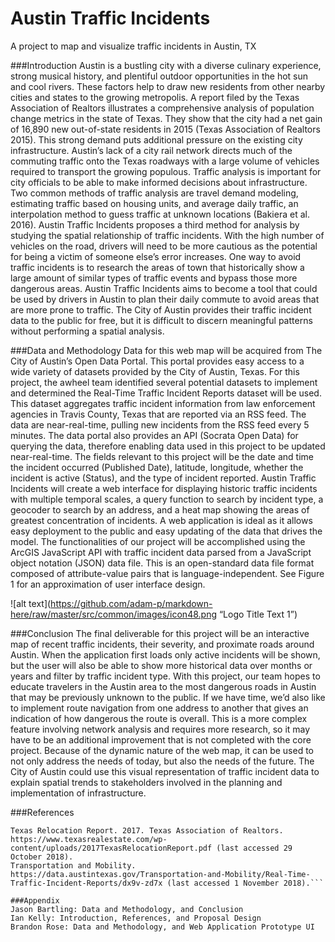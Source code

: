 # Austin Traffic Incidents
A project to map and visualize traffic incidents in Austin, TX

###Introduction
Austin is a bustling city with a diverse culinary experience, strong musical history, and plentiful outdoor opportunities in the hot sun and cool rivers. These factors help to draw new residents from other nearby cities and states to the growing metropolis. A report filed by the Texas Association of Realtors illustrates a comprehensive analysis of population change metrics in the state of Texas. They show that the city had a net gain of 16,890 new out-of-state residents in 2015 (Texas Association of Realtors 2015). This strong demand puts additional pressure on the existing city infrastructure. Austin’s lack of a city rail network directs much of the commuting traffic onto the Texas roadways with a large volume of vehicles required to transport the growing populous. 
Traffic analysis is important for city officials to be able to make informed decisions about infrastructure. Two common methods of traffic analysis are travel demand modeling, estimating traffic based on housing units, and average daily traffic, an interpolation method to guess traffic at unknown locations (Bakiera et al. 2016). Austin Traffic Incidents proposes a third method for analysis by studying the spatial relationship of traffic incidents. 
With the high number of vehicles on the road, drivers will need to be more cautious as the potential for being a victim of someone else’s error increases. One way to avoid traffic incidents is to research the areas of town that historically show a large amount of similar types of traffic events and bypass those more dangerous areas. Austin Traffic Incidents aims to become a tool that could be used by drivers in Austin to plan their daily commute to avoid areas that are more prone to traffic. The City of Austin provides their traffic incident data to the public for free, but it is difficult to discern meaningful patterns without performing a spatial analysis.

###Data and Methodology
Data for this web map will be acquired from The City of Austin’s Open Data Portal. This portal provides easy access to a wide variety of datasets provided by the City of Austin, Texas. For this project, the awheel team identified several potential datasets to implement and determined the Real-Time Traffic Incident Reports dataset will be used. This dataset aggregates traffic incident information from law enforcement agencies in Travis County, Texas that are reported via an RSS feed. The data are near-real-time, pulling new incidents from the RSS feed every 5 minutes. The data portal also provides an API (Socrata Open Data) for querying the data, therefore enabling data used in this project to be updated near-real-time. The fields relevant to this project will be the date and time the incident occurred (Published Date), latitude, longitude, whether the incident is active (Status), and the type of incident reported. Austin Traffic Incidents will create a web interface for displaying historic traffic incidents with multiple temporal scales, a query function to search by incident type, a geocoder to search by an address, and a heat map showing the areas of greatest concentration of incidents. A web application is ideal as it allows easy deployment to the public and easy updating of the data that drives the model. The functionalities of our project will be accomplished using the ArcGIS JavaScript API with traffic incident data parsed from a JavaScript object notation (JSON) data file.  This is an open-standard data file format composed of attribute-value pairs that is language-independent.  See Figure 1 for an approximation of user interface design.

![alt text](https://github.com/adam-p/markdown-here/raw/master/src/common/images/icon48.png “Logo Title Text 1”)

###Conclusion
The final deliverable for this project will be an interactive map of recent traffic incidents, their severity, and proximate roads around Austin. When the application first loads only active incidents will be shown, but the user will also be able to show more historical data over months or years and filter by traffic incident type. With this project, our team hopes to educate travelers in the Austin area to the most dangerous roads in Austin that may be previously unknown to the public. If we have time, we’d also like to implement route navigation from one address to another that gives an indication of how dangerous the route is overall. This is a more complex feature involving network analysis and requires more research, so it may have to be an additional improvement that is not completed with the core project. Because of the dynamic nature of the web map, it can be used to not only address the needs of today, but also the needs of the future. The City of Austin could use this visual representation of traffic incident data to explain spatial trends to stakeholders involved in the planning and implementation of infrastructure.

###References
```Bakiera, A., R. Weaver, C. Hiner, and Y. Lu. 2016. Spatial analysis of traffic congestion and transit accessibility in Austin, Texas. https://digital.library.txstate.edu/bitstream/handle/10877/6323/BAKIERA-THESIS-2016.pdf?sequence=1 (last accessed 29 October 2018). 
Texas Relocation Report. 2017. Texas Association of Realtors. https://www.texasrealestate.com/wp-content/uploads/2017TexasRelocationReport.pdf (last accessed 29 October 2018). 
Transportation and Mobility. https://data.austintexas.gov/Transportation-and-Mobility/Real-Time-Traffic-Incident-Reports/dx9v-zd7x (last accessed 1 November 2018).```

###Appendix
Jason Bartling: Data and Methodology, and Conclusion
Ian Kelly: Introduction, References, and Proposal Design
Brandon Rose: Data and Methodology, and Web Application Prototype UI
